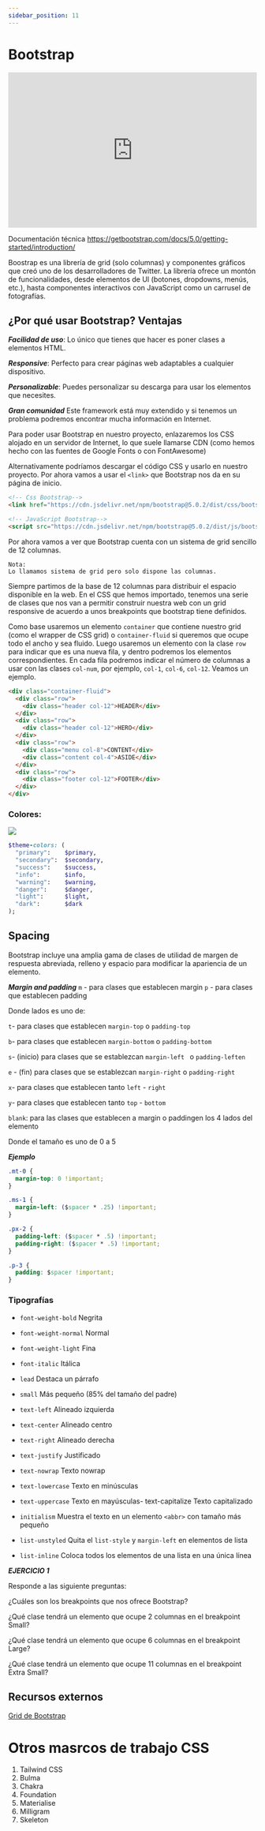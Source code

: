 ```yaml
---
sidebar_position: 11
---
```


# Bootstrap

<iframe width="100%" height="315" src="https://www.youtube.com/embed/sDinMJeGciQ" title="YouTube video player" frameBorder="0" allow="accelerometer; autoplay; clipboard-write; encrypted-media; gyroscope; picture-in-picture" allowFullScreen></iframe>

Documentación técnica https://getbootstrap.com/docs/5.0/getting-started/introduction/

Boostrap es una librería de grid (solo columnas) y componentes gráficos que creó uno de los desarrolladores de Twitter. La librería ofrece un montón de funcionalidades, desde elementos de UI (botones, dropdowns, menús, etc.), hasta componentes interactivos con JavaScript como un carrusel de fotografías.

## ¿Por qué usar Bootstrap? Ventajas

***Facilidad de uso***: Lo único que tienes que hacer es poner clases a elementos HTML.

***Responsive***: Perfecto para crear páginas web adaptables a cualquier dispositivo.

***Personalizable***: Puedes personalizar su descarga para usar los elementos que necesites.

***Gran comunidad*** Este framework está muy extendido y si tenemos un problema podremos encontrar mucha información en Internet.


Para poder usar Bootstrap en nuestro proyecto, enlazaremos los CSS alojado en un servidor de Internet, lo que suele llamarse CDN (como hemos hecho con las fuentes de Google Fonts o con FontAwesome)

Alternativamente podríamos descargar el código CSS y usarlo en nuestro proyecto.
Por ahora vamos a usar el `<link>` que Bootstrap nos da en su página de inicio. 

```html
<!-- Css Bootstrap-->
<link href="https://cdn.jsdelivr.net/npm/bootstrap@5.0.2/dist/css/bootstrap.min.css" rel="stylesheet" integrity="sha384-EVSTQN3/azprG1Anm3QDgpJLIm9Nao0Yz1ztcQTwFspd3yD65VohhpuuCOmLASjC" crossorigin="anonymous">

<!-- JavaScript Bootstrap-->
<script src="https://cdn.jsdelivr.net/npm/bootstrap@5.0.2/dist/js/bootstrap.bundle.min.js" integrity="sha384-MrcW6ZMFYlzcLA8Nl+NtUVF0sA7MsXsP1UyJoMp4YLEuNSfAP+JcXn/tWtIaxVXM" crossorigin="anonymous"></script>
```
Por ahora vamos a ver que Bootstrap cuenta con un sistema de grid sencillo de 12 columnas.
~~~
Nota:
Lo llamamos sistema de grid pero solo dispone las columnas.
~~~

Siempre partimos de la base de 12 columnas para distribuir el espacio disponible en la web. En el CSS que hemos importado, tenemos una serie de clases que nos van a permitir construir nuestra web con un grid responsive de acuerdo a unos breakpoints que bootstrap tiene definidos.

Como base usaremos un elemento `container` que contiene nuestro grid (como el wrapper de CSS grid) o `container-fluid` si queremos que ocupe todo el ancho y sea fluido. Luego usaremos un elemento con la clase `row` para indicar que es una nueva fila, y dentro podremos los elementos correspondientes. En cada fila podremos indicar el número de columnas a usar con las clases `col-num`, por ejemplo, `col-1`, `col-6`, `col-12`. Veamos un ejemplo.

```html
<div class="container-fluid">
  <div class="row">
    <div class="header col-12">HEADER</div>
  </div>
  <div class="row">
    <div class="header col-12">HERO</div>
  </div>
  <div class="row">
    <div class="menu col-8">CONTENT</div>
    <div class="content col-4">ASIDE</div>
  </div>
  <div class="row">
    <div class="footer col-12">FOOTER</div>
  </div>
</div>
```

### Colores:
![](https://storage.googleapis.com/academia-geek-general-bucket/modulo-1/modulo_1_img_52.png)
```Ruby
$theme-colors: (
  "primary":    $primary,
  "secondary":  $secondary,
  "success":    $success,
  "info":       $info,
  "warning":    $warning,
  "danger":     $danger,
  "light":      $light,
  "dark":       $dark
);
```
## Spacing

Bootstrap incluye una amplia gama de clases de utilidad de margen de respuesta abreviada, relleno y espacio para modificar la apariencia de un elemento.

***Margin and padding***
`m` - para clases que establecen margin
`p` - para clases que establecen padding

Donde lados es uno de:

`t`- para clases que establecen `margin-top` o `padding-top` 

`b`- para clases que establecen `margin-bottom` o `padding-bottom` 

`s`- (inicio) para clases que se establezcan `margin-left ` o `padding-leften`

`e` - (fin) para clases que se establezcan `margin-right` o `padding-right`

`x`- para clases que establecen tanto `left` - `right`

`y`- para clases que establecen tanto `top` - `bottom`

`blank`: para las clases que establecen a margin o paddingen los 4 lados del elemento

Donde el tamaño es uno de 0 a 5

***Ejemplo***
```css
.mt-0 {
  margin-top: 0 !important;
}

.ms-1 {
  margin-left: ($spacer * .25) !important;
}

.px-2 {
  padding-left: ($spacer * .5) !important;
  padding-right: ($spacer * .5) !important;
}

.p-3 {
  padding: $spacer !important;
}
```
### Tipografías 

- `font-weight-bold` Negrita 

- `font-weight-normal` Normal 

- `font-weight-light` Fina 

- `font-italic` Itálica 

- `lead` Destaca un párrafo 

- `small` Más pequeño (85% del tamaño del padre) 

- `text-left` Alineado izquierda 

- `text-center` Alineado centro 

- `text-right` Alineado derecha 

- `text-justify` Justificado 

- `text-nowrap` Texto nowrap 

- `text-lowercase` Texto en minúsculas 

- `text-uppercase` Texto en mayúsculas- text-capitalize Texto capitalizado 

- `initialism` Muestra el texto en un elemento `<abbr>` con tamaño más pequeño 

- `list-unstyled` Quita el `list-style` y `margin-left` en elementos de lista
- `list-inline` Coloca todos los elementos de una lista en una única línea 


***EJERCICIO 1***

Responde a las siguiente preguntas:

¿Cuáles son los breakpoints que nos ofrece Bootstrap? 

¿Qué clase tendrá un elemento que ocupe 2 columnas en el breakpoint Small?

¿Qué clase tendrá un elemento que ocupe 6 columnas en el breakpoint Large?

¿Qué clase tendrá un elemento que ocupe 11 columnas en el breakpoint Extra Small?


## Recursos externos
[Grid de Bootstrap](https://getbootstrap.com/docs/4.0/layout/grid/)

# Otros masrcos de trabajo CSS
1. Tailwind CSS
2. Bulma
3. Chakra
4. Foundation
5. Materialise 
6. Milligram 
7. Skeleton


